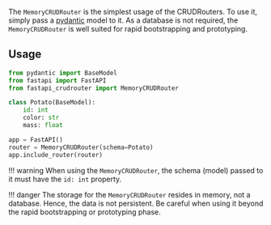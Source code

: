 The `MemoryCRUDRouter` is the simplest usage of the CRUDRouters.  To use it, simply pass a 
[pydantic](https://pydantic-docs.helpmanual.io/) model to it.  As a database is not required, the `MemoryCRUDRouter` is
well suited for rapid bootstrapping and prototyping.

## Usage
```python
from pydantic import BaseModel
from fastapi import FastAPI
from fastapi_crudrouter import MemoryCRUDRouter

class Potato(BaseModel):
    id: int
    color: str
    mass: float

app = FastAPI()
router = MemoryCRUDRouter(schema=Potato)
app.include_router(router)
```

!!! warning
    When using the `MemoryCRUDRouter`, the schema (model) passed to it must have the `id: int` property.

!!! danger
    The storage for the `MemoryCRUDRouter` resides in memory, not a database. Hence, the data is not persistent. Be careful when using it beyond
    the rapid bootstrapping or prototyping phase.
